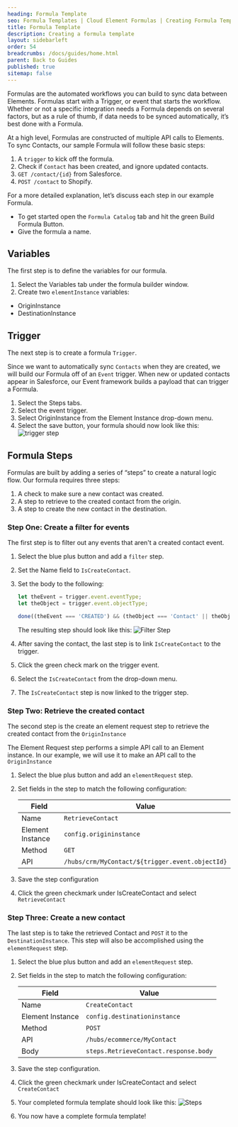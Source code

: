 ```yaml
---
heading: Formula Template
seo: Formula Templates | Cloud Element Formulas | Creating Formula Templates
title: Formula Template
description: Creating a formula template
layout: sidebarleft
order: 54
breadcrumbs: /docs/guides/home.html
parent: Back to Guides
published: true
sitemap: false
---
```


Formulas are the automated workflows you can build to sync data between Elements. Formulas start with a Trigger, or event that starts the workflow. Whether or not a specific integration needs a Formula depends on several factors, but as a rule of thumb, if data needs to be synced automatically, it’s best done with a Formula.

At a high level, Formulas are constructed of multiple API calls to Elements.  To sync Contacts, our sample Formula will follow these basic steps:

1. A `trigger` to kick off the formula.
2. Check if `Contact` has been created, and ignore updated contacts.
3. ``GET /contact/{id}`` from Salesforce.
4. `POST /contact` to Shopify.

For a more detailed explanation, let’s discuss each step in our example Formula.

- To get started open the `Formula Catalog` tab and hit the green Build Formula Button.
- Give the formula a name.

## Variables
The first step is to define the variables for our formula.

1. Select the Variables tab under the formula builder window.
2. Create two `elementInstance` variables:
  - OriginInstance
  - DestinationInstance

## Trigger

The next step is to create a formula `Trigger`.

Since we want to automatically sync `Contacts` when they are created, we will build our Formula off of an `Event` trigger. When new or updated contacts appear in Salesforce, our Event framework builds a payload that can trigger a Formula.

1. Select the Steps tabs.
2. Select the event trigger.
3. Select OriginInstance from the Element Instance drop-down menu.
4. Select the save button, your formula should now look like this: ![trigger step](https://cl.ly/2b0a3j2u292Y/Image%202017-03-10%20at%2011.25.52%20AM.public.png)

## Formula Steps

Formulas are built by adding a series of “steps” to create a natural logic flow. Our formula requires three steps:

1. A check to make sure a new contact was created.
2. A step to retrieve to the created contact from the origin.
3. A step to create the new contact in the destination.

### Step One: Create a filter for events

The first step is to filter out any events that aren't a created contact event.

1. Select the blue plus button and add a `filter` step.
2. Set the Name field to `IsCreateContact`.
3. Set the body to the following:

    ```javascript
    let theEvent = trigger.event.eventType;
    let theObject = trigger.event.objectType;

    done((theEvent === 'CREATED') && (theObject === 'Contact' || theObject === 'contact'));
    ```
    The resulting step should look like this:
    ![Filter Step](https://cl.ly/0h1m361Y0e2U/Image%202017-03-10%20at%201.14.18%20PM.public.png)

4. After saving the contact, the last step is to link `IsCreateContact` to the trigger.
5. Click the green check mark on the trigger event.
6. Select the `IsCreateContact` from the drop-down menu.
7. The `IsCreateContact` step is now linked to the trigger step.

### Step Two: Retrieve the created contact
The second step is the create an element request step to retrieve the created contact from the `OriginInstance`

The Element Request step performs a simple API call to an Element instance. In our example, we will use it to make an API call to the `OriginInstance`

1. Select the blue plus button and add an `elementRequest` step.
2. Set fields in the step to match the following configuration:

    | Field | Value |
    | ------ | ------ |
    | Name | `RetrieveContact` |
    | Element Instance | `config.origininstance` |
    | Method | `GET` |
    | API | `/hubs/crm/MyContact/${trigger.event.objectId}` |
3. Save the step configuration
4. Click the green checkmark under IsCreateContact and select `RetrieveContact`

### Step Three: Create a new contact
The last step is to take the retrieved Contact and `POST` it to the `DestinationInstance`. This step will also be accomplished using the `elementRequest` step.

1. Select the blue plus button and add an `elementRequest` step.
2. Set fields in the step to match the following configuration:

    | Field | Value |
    | ------ | ------ |
    | Name | `CreateContact` |
    | Element Instance | `config.destinationinstance` |
    | Method | `POST` |
    | API | `/hubs/ecommerce/MyContact` |
    | Body | `steps.RetrieveContact.response.body` |
3. Save the step configuration.
4. Click the green checkmark under IsCreateContact and select `CreateContact`
5. Your completed formula template should look like this:
    ![Steps](https://cl.ly/032k2o3u2z0u/Image%202017-03-10%20at%201.42.32%20PM.public.png)
6. You now have a complete formula template!
